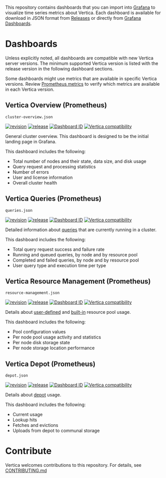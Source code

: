 This repository contains dashboards that you can import into [Grafana](https://grafana.com/) to visualize time series metrics about Vertica. Each dashboard is available for download in JSON format from [Releases](https://github.com/vertica/grafana-dashboards/releases) or directly from [Grafana Dashboards](https://grafana.com/grafana/dashboards/).

# Dashboards

Unless explicitly noted, all dashboards are compatible with new Vertica server versions. The minimum supported Vertica version is listed with the release version in the following dashboard sections.

Some dashboards might use metrics that are available in specific Vertica versions. Review [Prometheus metrics](https://docs.vertica.com/latest/en/admin/managing-db/https-service/prometheus-metrics/) to verify which metrics are available in each Vertica version.

## Vertica Overview (Prometheus)

`cluster-overview.json`

[![revision](https://img.shields.io/badge/revision-1-orange.svg)](https://grafana.com/grafana/dashboards/19917-vertica-overview-prometheus/?tab=revisions) [![release](https://img.shields.io/badge/release-1.0.0-green.svg)](https://github.com/vertica/grafana-dashboards/releases) [![Dashboard ID](https://img.shields.io/badge/Dashboard_ID-19917-yellow.svg)](https://grafana.com/grafana/dashboards/19917-vertica-overview-prometheus/) [![Vertica compatibility](https://img.shields.io/badge/Vertica-v23.3.0-blue.svg)](https://docs.vertica.com/latest/en/)

General cluster overview. This dashboard is designed to be the initial landing page in Grafana.

This dashboard includes the following:

- Total number of nodes and their state, data size, and disk usage
- Query request and processing statistics
- Number of errors
- User and license information
- Overall cluster health

## Vertica Queries (Prometheus)

`queries.json`

[![revision](https://img.shields.io/badge/revision-1-orange.svg)](https://grafana.com/grafana/dashboards/19915-vertica-queries-prometheus/?tab=revisions) [![release](https://img.shields.io/badge/release-1.0.0-green.svg)](https://github.com/vertica/grafana-dashboards/releases) [![Dashboard ID](https://img.shields.io/badge/Dashboard_ID-19915-yellow.svg)](https://grafana.com/grafana/dashboards/19915-vertica-queries-prometheus/) [![Vertica compatibility](https://img.shields.io/badge/Vertica-v23.3.0-blue.svg)](https://docs.vertica.com/latest/en/)

Detailed information about [queries](https://docs.vertica.com/latest/en/data-analysis/queries/) that are currently running in a cluster.

This dashboard includes the following:

- Total query request success and failure rate
- Running and queued queries, by node and by resource pool
- Completed and failed queries, by node and by resource pool
- User query type and execution time per type

## Vertica Resource Management (Prometheus)

`resource-management.json`

[![revision](https://img.shields.io/badge/revision-1-orange.svg)](https://grafana.com/grafana/dashboards/19916-vertica-resource-management-prometheus/?tab=revisions) [![release](https://img.shields.io/badge/release-1.0.0-green.svg)](https://github.com/vertica/grafana-dashboards/releases) [![Dashboard ID](https://img.shields.io/badge/Dashboard_ID-19916-yellow.svg)](https://grafana.com/grafana/dashboards/19916-vertica-resource-management-prometheus/) [![Vertica compatibility](https://img.shields.io/badge/Vertica-v23.3.0-blue.svg)](https://docs.vertica.com/latest/en/)

Details about [user-defined](https://docs.vertica.com/latest/en/sql-reference/statements/create-statements/create-resource-pool/) and [built-in](https://docs.vertica.com/latest/en/sql-reference/statements/create-statements/create-resource-pool/built-pools/) resource pool usage.

This dashboard includes the following:

- Pool configuration values
- Per node pool usage activity and statistics
- Per node disk storage state
- Per node storage location performance

## Vertica Depot (Prometheus)

`depot.json`

[![revision](https://img.shields.io/badge/revision-1-orange.svg)](https://grafana.com/grafana/dashboards/19914-vertica-depot-prometheus/?tab=revisions) [![release](https://img.shields.io/badge/release-1.0.0-green.svg)](https://github.com/vertica/grafana-dashboards/releases) [![Dashboard ID](https://img.shields.io/badge/Dashboard_ID-19914-yellow.svg)](https://grafana.com/grafana/dashboards/19914-vertica-depot-prometheus/) [![Vertica compatibility](https://img.shields.io/badge/Vertica-v23.3.0-blue.svg)](https://docs.vertica.com/latest/en/)

Details about [depot](https://docs.vertica.com/latest/en/eon/depot-management/) usage.

This dashboard includes the following:

- Current usage
- Lookup hits
- Fetches and evictions
- Uploads from depot to communal storage

# Contribute

Vertica welcomes contributions to this repository. For details, see [CONTRIBUTING.md](CONTRIBUTING.md)
